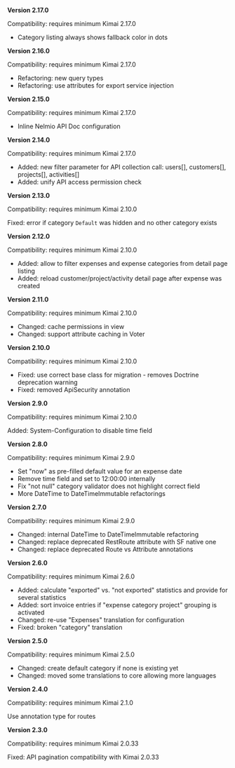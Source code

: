 **Version 2.17.0**

Compatibility: requires minimum Kimai 2.17.0

- Category listing always shows fallback color in dots

**Version 2.16.0**

Compatibility: requires minimum Kimai 2.17.0

- Refactoring: new query types
- Refactoring: use attributes for export service injection

**Version 2.15.0**

Compatibility: requires minimum Kimai 2.17.0

- Inline Nelmio API Doc configuration

**Version 2.14.0**

Compatibility: requires minimum Kimai 2.17.0

- Added: new filter parameter for API collection call: users[], customers[], projects[], activities[]
- Added: unify API access permission check

**Version 2.13.0**

Compatibility: requires minimum Kimai 2.10.0

Fixed: error if category `Default` was hidden and no other category exists

**Version 2.12.0**

Compatibility: requires minimum Kimai 2.10.0

- Added: allow to filter expenses and expense categories from detail page listing
- Added: reload customer/project/activity detail page after expense was created

**Version 2.11.0**

Compatibility: requires minimum Kimai 2.10.0

- Changed: cache permissions in view
- Changed: support attribute caching in Voter

**Version 2.10.0**

Compatibility: requires minimum Kimai 2.10.0

- Fixed: use correct base class for migration - removes Doctrine deprecation warning
- Fixed: removed ApiSecurity annotation

**Version 2.9.0**

Compatibility: requires minimum Kimai 2.10.0

Added: System-Configuration to disable time field

**Version 2.8.0**

Compatibility: requires minimum Kimai 2.9.0

- Set "now" as pre-filled default value for an expense date
- Remove time field and set to 12:00:00 internally
- Fix "not null" category validator does not highlight correct field
- More DateTime to DateTimeImmutable refactorings

**Version 2.7.0**

Compatibility: requires minimum Kimai 2.9.0

- Changed: internal DateTime to DateTimeImmutable refactoring
- Changed: replace deprecated RestRoute attribute with SF native one
- Changed: replace deprecated Route vs Attribute annotations

**Version 2.6.0**

Compatibility: requires minimum Kimai 2.6.0

- Added: calculate "exported" vs. "not exported" statistics and provide for several statistics
- Added: sort invoice entries if "expense category project" grouping is activated
- Changed: re-use "Expenses" translation for configuration
- Fixed: broken "category" translation

**Version 2.5.0**

Compatibility: requires minimum Kimai 2.5.0

- Changed: create default category if none is existing yet
- Changed: moved some translations to core allowing more languages

**Version 2.4.0**

Compatibility: requires minimum Kimai 2.1.0

Use annotation type for routes

**Version 2.3.0**

Compatibility: requires minimum Kimai 2.0.33

Fixed: API pagination compatibility with Kimai 2.0.33

